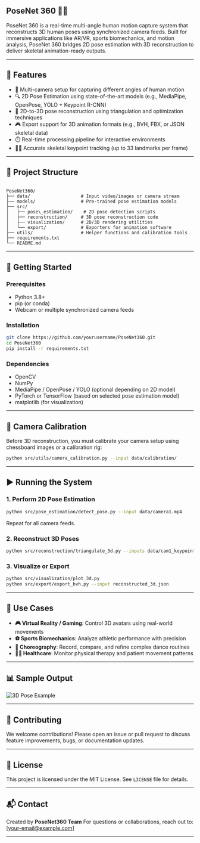 

##  PoseNet 360 🕺🎥

PoseNet 360 is a real-time multi-angle human motion capture system that reconstructs 3D human poses using synchronized camera feeds. Built for immersive applications like AR/VR, sports biomechanics, and motion analysis, PoseNet 360 bridges 2D pose estimation with 3D reconstruction to deliver skeletal animation-ready outputs.

---

## 🔧 Features

- 📸 Multi-camera setup for capturing different angles of human motion  
- 🔍 2D Pose Estimation using state-of-the-art models (e.g., MediaPipe, OpenPose, YOLO + Keypoint R-CNN)  
- 🧠 2D-to-3D pose reconstruction using triangulation and optimization techniques  
- 🎮 Export support for 3D animation formats (e.g., BVH, FBX, or JSON skeletal data)  
- ⏱️ Real-time processing pipeline for interactive environments  
- 🧍‍♂️ Accurate skeletal keypoint tracking (up to 33 landmarks per frame)  

---

## 📂 Project Structure

```

PoseNet360/
├── data/                   # Input video/images or camera stream
├── models/                 # Pre-trained pose estimation models
├── src/
│   ├── pose\_estimation/    # 2D pose detection scripts
│   ├── reconstruction/     # 3D pose reconstruction code
│   ├── visualization/      # 2D/3D rendering utilities
│   └── export/             # Exporters for animation software
├── utils/                  # Helper functions and calibration tools
├── requirements.txt
└── README.md

````

---

## 🚀 Getting Started

### Prerequisites

- Python 3.8+
- pip (or conda)
- Webcam or multiple synchronized camera feeds

### Installation

```bash
git clone https://github.com/yourusername/PoseNet360.git
cd PoseNet360
pip install -r requirements.txt
````

### Dependencies

* OpenCV
* NumPy
* MediaPipe / OpenPose / YOLO (optional depending on 2D model)
* PyTorch or TensorFlow (based on selected pose estimation model)
* matplotlib (for visualization)

---

## 📸 Camera Calibration

Before 3D reconstruction, you must calibrate your camera setup using chessboard images or a calibration rig:

```bash
python src/utils/camera_calibration.py --input data/calibration/
```

---

## ▶️ Running the System

### 1. Perform 2D Pose Estimation

```bash
python src/pose_estimation/detect_pose.py --input data/camera1.mp4
```

Repeat for all camera feeds.

### 2. Reconstruct 3D Poses

```bash
python src/reconstruction/triangulate_3d.py --inputs data/cam1_keypoints.json data/cam2_keypoints.json
```

### 3. Visualize or Export

```bash
python src/visualization/plot_3d.py
python src/export/export_bvh.py --input reconstructed_3d.json
```

---

## 🎯 Use Cases

* **🎮 Virtual Reality / Gaming**: Control 3D avatars using real-world movements
* **⚽ Sports Biomechanics**: Analyze athletic performance with precision
* **🕺 Choreography**: Record, compare, and refine complex dance routines
* **🧑‍⚕️ Healthcare**: Monitor physical therapy and patient movement patterns

---

## 📊 Sample Output

![3D Pose Example](docs/sample_output.gif)

---

## 🤝 Contributing

We welcome contributions! Please open an issue or pull request to discuss feature improvements, bugs, or documentation updates.

---

## 📜 License

This project is licensed under the MIT License. See `LICENSE` file for details.

---

## 📬 Contact

Created by **PoseNet360 Team**
For questions or collaborations, reach out to: \[[your-email@example.com](mailto:your-email@example.com)]

---


